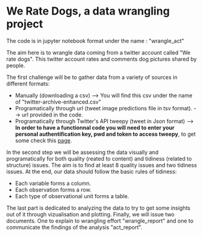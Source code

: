 # We Rate Dogs, a data wrangling project

The code is in jupyter notebook format under the name : "wrangle_act"

The aim here is to wrangle data coming from a twitter account called "We rate dogs". This twitter account rates and comments dog pictures shared by people.

The first challenge will be to gather data from a variety of sources in different formats:
- Manually (downloading a csv) --> You will find this csv under the name of "twitter-archive-enhanced.csv"
- Programatically through url (tweet image predictions file in tsv format). --> url provided in the code.
- Programatically through Twitter's API tweepy (tweet in Json format) --> **In order to have a functionnal code you will need to enter your personal authentification key, pwd and token to access tweepy**, to get some check this [page](https://developer.twitter.com/en/docs/developer-portal/overview).

In the second step we will be assessing the data visually and programatically for both quality (reated to content) and tidiness (related to structure) issues. The aim is to find at least 8 quality issues and two tidiness issues. At the end, our data should follow the basic rules of tidiness:
- Each variable forms a column.
- Each observation forms a row.
- Each type of observational unit forms a table.

The last part is dedicated to analyzing the data to try to get some insights out of it through vizualisation and plotting. Finally, we will issue two documents. One to explain to wrangling effort "wrangle_report" and one to communicate the findings of the analysis "act_report".
